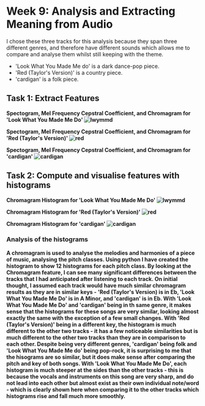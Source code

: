 # Week 9: Analysis and Extracting Meaning from Audio 

I chose these three tracks for this analysis because they span three different genres, and therefore have different sounds which allows me to compare and analyse them whilst still keeping with the theme.
- 'Look What You Made Me do' is a dark dance-pop piece.
- 'Red (Taylor's Version)' is a country piece.
- 'cardigan' is a folk piece. 

## Task 1: Extract Features
<b> Spectogram, Mel Frequency Cepstral Coefficient, and Chromagram for 'Look What You Made Me Do' 
![lwymmd](lwymmd.PNG)

<b> Spectogram, Mel Frequency Cepstral Coefficient, and Chromagram for 'Red (Taylor's Version)' 
![red](red.PNG)

<b> Spectogram, Mel Frequency Cepstral Coefficient, and Chromagram for 'cardigan' 
![cardigan](cardigan.PNG)

## Task 2: Compute and visualise features with histograms

<b> Chromagram Histogram for 'Look What You Made Me Do' 
![lwymmd](lwymmd_analysis.png)

<b> Chromagram Histogram for 'Red (Taylor's Version)' 
![red](red_analysis.png)

<b> Chromagram Histogram for 'cardigan' 
![cardigan](cardigan_analysis.png)
</b>

### Analysis of the histograms
A chromagram is used to analyse the melodies and harmonies of a piece of music, analysing the pitch classes. Using python I have created the histogram to show 12 histograms for each pitch class. By looking at the Chromagram feature, I can see many significant differences between the tracks that I had anticipated after listening to each track. On initial thought, I assumed each track would have much similar chromagram results as they are in similar keys - 'Red (Taylor's Version) is in Eb, 'Look What You Made Me Do' is in  A Minor, and 'cardigan' is in Eb. With 'Look What You Made Me Do' and 'cardigan' being in th same genre, it makes sense that the histograms for these songs are very similar, looking almost exactly the same with the exception of a few small changes. With 'Red (Taylor's Version)' being in a different key, the histogram is much different to the other two tracks - it has a few noticeable similarities but is much different to the other two tracks than they are in comparison to each other. Despite being very different genres, 'cardigan' being folk and 'Look What You Made Me do' being pop-rock, it is surprising to me that the hisograms are so similar, but it does make sense after comparing the pitch and key of both songs. With 'Look What You Made Me Do', each histogram is much steeper at the sides than the other tracks - this is because the vocals and instruments on this song are very sharp, and do not lead into each other but almost exist as their own individual note/word - which is clearly shown here when comparing it to the other tracks which histograms rise and fall much more smoothly. 
